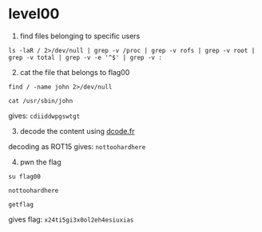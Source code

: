 # level00

1. find files belonging to specific users

```shell
ls -laR / 2>/dev/null | grep -v /proc | grep -v rofs | grep -v root | grep -v total | grep -v -e '^$' | grep -v :
```

2. cat the file that belongs to flag00

```shell
find / -name john 2>/dev/null
```

```shell
cat /usr/sbin/john
```

gives: `cdiiddwpgswtgt`

3. decode the content using [dcode.fr](https://www.dcode.fr)

decoding as ROT15 gives: `nottoohardhere`

4. pwn the flag

```shell
su flag00
```

```shell
nottoohardhere
```

```shell
getflag
```

gives flag: `x24ti5gi3x0ol2eh4esiuxias`
